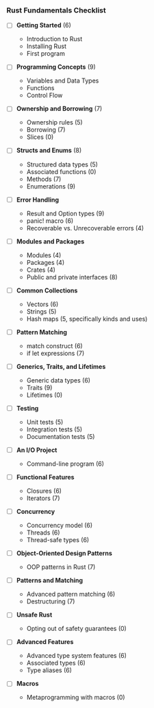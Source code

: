 ### Rust Fundamentals Checklist

- [ ] **Getting Started** (6)
  - Introduction to Rust
  - Installing Rust
  - First program

- [ ] **Programming Concepts** (9)
  - Variables and Data Types
  - Functions
  - Control Flow

- [ ] **Ownership and Borrowing** (7)
  - Ownership rules (5)
  - Borrowing (7)
  - Slices (0)

- [ ] **Structs and Enums** (8)
  - Structured data types (5)
  - Associated functions (0)
  - Methods (7)
  - Enumerations (9)

- [ ] **Error Handling**
  - Result and Option types (9)
  - panic! macro (6)
  - Recoverable vs. Unrecoverable errors (4)

- [ ] **Modules and Packages**
  - Modules (4)
  - Packages (4)
  - Crates (4)
  - Public and private interfaces (8)

- [ ] **Common Collections**
  - Vectors (6)
  - Strings (5)
  - Hash maps (5, specifically kinds and uses)

- [ ] **Pattern Matching**
  - match construct (6)
  - if let expressions (7)

- [ ] **Generics, Traits, and Lifetimes**
  - Generic data types (6)
  - Traits (9)
  - Lifetimes (0)

- [ ] **Testing**
  - Unit tests (5)
  - Integration tests (5)
  - Documentation tests (5)

- [ ] **An I/O Project**
  - Command-line program (6)

- [ ] **Functional Features**
  - Closures (6)
  - Iterators (7)

- [ ] **Concurrency**
  - Concurrency model (6)
  - Threads (6)
  - Thread-safe types (6)

- [ ] **Object-Oriented Design Patterns**
  - OOP patterns in Rust (7)

- [ ] **Patterns and Matching**
  - Advanced pattern matching (6)
  - Destructuring (7)

- [ ] **Unsafe Rust**
  - Opting out of safety guarantees (0)

- [ ] **Advanced Features**
  - Advanced type system features (6)
  - Associated types (6)
  - Type aliases (6)

- [ ] **Macros**
  - Metaprogramming with macros (0)

